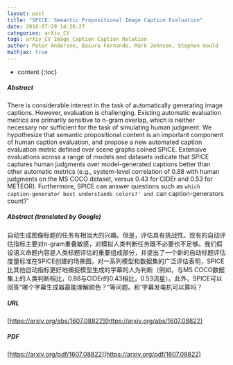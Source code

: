 ```yaml
---
layout: post
title: "SPICE: Semantic Propositional Image Caption Evaluation"
date: 2016-07-29 14:26:27
categories: arXiv_CV
tags: arXiv_CV Image_Caption Caption Relation
author: Peter Anderson, Basura Fernando, Mark Johnson, Stephen Gould
mathjax: true
---
```


* content
{:toc}

##### Abstract
There is considerable interest in the task of automatically generating image captions. However, evaluation is challenging. Existing automatic evaluation metrics are primarily sensitive to n-gram overlap, which is neither necessary nor sufficient for the task of simulating human judgment. We hypothesize that semantic propositional content is an important component of human caption evaluation, and propose a new automated caption evaluation metric defined over scene graphs coined SPICE. Extensive evaluations across a range of models and datasets indicate that SPICE captures human judgments over model-generated captions better than other automatic metrics (e.g., system-level correlation of 0.88 with human judgments on the MS COCO dataset, versus 0.43 for CIDEr and 0.53 for METEOR). Furthermore, SPICE can answer questions such as `which caption-generator best understands colors?' and `can caption-generators count?'

##### Abstract (translated by Google)
自动生成图像标题的任务有相当大的兴趣。但是，评估具有挑战性。现有的自动评估指标主要对n-gram重叠敏感，对模拟人类判断任务既不必要也不足够。我们假设语义命题内容是人类标题评估的重要组成部分，并提出了一个新的自动标题评估度量标准在SPICE创建的场景图。对一系列模型和数据集的广泛评估表明，SPICE比其他自动指标更好地捕捉模型生成的字幕的人为判断（例如，与MS COCO数据集上的人类判断相比，0.88与CIDEr的0.43相比，0.53流星）。此外，SPICE可以回答“哪个字幕生成器最能理解颜色？”等问题。和'字幕发电机可以算吗？

##### URL
[https://arxiv.org/abs/1607.08822](https://arxiv.org/abs/1607.08822)

##### PDF
[https://arxiv.org/pdf/1607.08822](https://arxiv.org/pdf/1607.08822)

